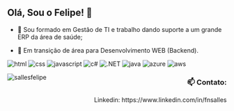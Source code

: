 ## Olá, Sou o Felipe! 👋

- 🔭 Sou formado em Gestão de TI e trabalho dando suporte a um grande ERP da área de saúde;

- 🌱 Em transição de área para Desenvolvimento WEB (Backend).

![html](https://img.shields.io/badge/HTML5-E34F26?style=for-the-badge&logo=html5&logoColor=white)
![css](https://img.shields.io/badge/CSS3-1572B6?style=for-the-badge&logo=css3&logoColor=white)
![javascript](https://img.shields.io/badge/JavaScript-323330?style=for-the-badge&logo=javascript&logoColor=F7DF1E)
![c#](https://img.shields.io/badge/C%23-239120?style=for-the-badge&logo=c-sharp&logoColor=white)
![.NET](https://img.shields.io/badge/.NET-5C2D91?style=for-the-badge&logo=.net&logoColor=white)
![java](https://img.shields.io/badge/Java-ED8B00?style=for-the-badge&logo=java&logoColor=white)
![azure](https://img.shields.io/badge/Microsoft_Azure-0089D6?style=for-the-badge&logo=microsoft-azure&logoColor=white)
![aws](https://img.shields.io/badge/Amazon_AWS-232F3E?style=for-the-badge&logo=amazon-aws&logoColor=white)

<p><img align="left" src="https://github-readme-stats.vercel.app/api/top-langs?username=sallesfelipe&show_icons=true&locale=en&layout=compact" alt="sallesfelipe" /></p>


### <p style="text-align: right;">📫 Contato: </p>
  
<p style="text-align: right;">Linkedin: https://www.linkedin.com/in/fnsalles</p>
